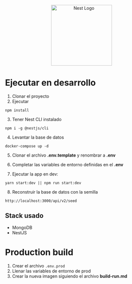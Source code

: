 <p align="center">
  <a href="http://nestjs.com/" target="blank"><img src="https://nestjs.com/img/logo-small.svg" width="200" alt="Nest Logo" /></a>
</p>

# Ejecutar en desarrollo

1. Clonar el proyecto
2. Ejecutar

```
npm install
```

3. Tener Nest CLI instalado
```
npm i -g @nestjs/cli
```

4. Levantar la base de datos
```
docker-compose up -d
```

5. Clonar el archivo __.env.template__ y renombrar a __.env__

6. Completar las variables de entorno definidas en el __.env__

7. Ejecutar la app en dev:
```
yarn start:dev || npm run start:dev
```

8. Reconstruir la base de datos con la semilla
```
http://localhost:3000/api/v2/seed
```

## Stack usado
* MongoDB
* NestJS

# Production build
1. Crear el archivo ```.env.prod```
2. Llenar las variables de entorno de prod
3. Crear la nueva imagen siguiendo el archivo __build-run.md__
